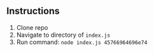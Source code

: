 ## Instructions

1. Clone repo
2. Navigate to directory of `index.js`
3. Run command: `node index.js 45766964696e74`
